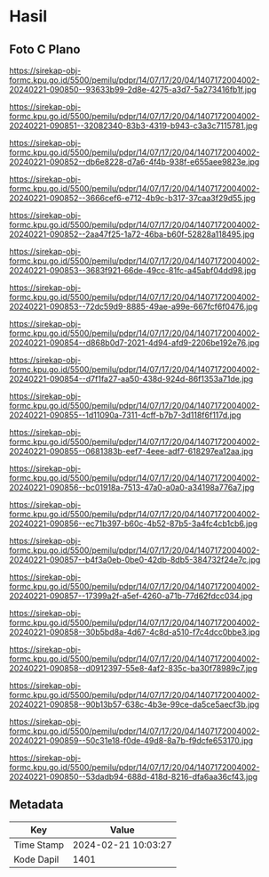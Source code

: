 # Hasil

## Foto C Plano

https://sirekap-obj-formc.kpu.go.id/5500/pemilu/pdpr/14/07/17/20/04/1407172004002-20240221-090850--93633b99-2d8e-4275-a3d7-5a273416fb1f.jpg

https://sirekap-obj-formc.kpu.go.id/5500/pemilu/pdpr/14/07/17/20/04/1407172004002-20240221-090851--32082340-83b3-4319-b943-c3a3c7115781.jpg

https://sirekap-obj-formc.kpu.go.id/5500/pemilu/pdpr/14/07/17/20/04/1407172004002-20240221-090852--db6e8228-d7a6-4f4b-938f-e655aee9823e.jpg

https://sirekap-obj-formc.kpu.go.id/5500/pemilu/pdpr/14/07/17/20/04/1407172004002-20240221-090852--3666cef6-e712-4b9c-b317-37caa3f29d55.jpg

https://sirekap-obj-formc.kpu.go.id/5500/pemilu/pdpr/14/07/17/20/04/1407172004002-20240221-090852--2aa47f25-1a72-46ba-b60f-52828a118495.jpg

https://sirekap-obj-formc.kpu.go.id/5500/pemilu/pdpr/14/07/17/20/04/1407172004002-20240221-090853--3683f921-66de-49cc-81fc-a45abf04dd98.jpg

https://sirekap-obj-formc.kpu.go.id/5500/pemilu/pdpr/14/07/17/20/04/1407172004002-20240221-090853--72dc59d9-8885-49ae-a99e-667fcf6f0476.jpg

https://sirekap-obj-formc.kpu.go.id/5500/pemilu/pdpr/14/07/17/20/04/1407172004002-20240221-090854--d868b0d7-2021-4d94-afd9-2206be192e76.jpg

https://sirekap-obj-formc.kpu.go.id/5500/pemilu/pdpr/14/07/17/20/04/1407172004002-20240221-090854--d7f1fa27-aa50-438d-924d-86f1353a71de.jpg

https://sirekap-obj-formc.kpu.go.id/5500/pemilu/pdpr/14/07/17/20/04/1407172004002-20240221-090855--1d11090a-7311-4cff-b7b7-3d118f6f117d.jpg

https://sirekap-obj-formc.kpu.go.id/5500/pemilu/pdpr/14/07/17/20/04/1407172004002-20240221-090855--0681383b-eef7-4eee-adf7-618297ea12aa.jpg

https://sirekap-obj-formc.kpu.go.id/5500/pemilu/pdpr/14/07/17/20/04/1407172004002-20240221-090856--bc01918a-7513-47a0-a0a0-a34198a776a7.jpg

https://sirekap-obj-formc.kpu.go.id/5500/pemilu/pdpr/14/07/17/20/04/1407172004002-20240221-090856--ec71b397-b60c-4b52-87b5-3a4fc4cb1cb6.jpg

https://sirekap-obj-formc.kpu.go.id/5500/pemilu/pdpr/14/07/17/20/04/1407172004002-20240221-090857--b4f3a0eb-0be0-42db-8db5-384732f24e7c.jpg

https://sirekap-obj-formc.kpu.go.id/5500/pemilu/pdpr/14/07/17/20/04/1407172004002-20240221-090857--17399a2f-a5ef-4260-a71b-77d62fdcc034.jpg

https://sirekap-obj-formc.kpu.go.id/5500/pemilu/pdpr/14/07/17/20/04/1407172004002-20240221-090858--30b5bd8a-4d67-4c8d-a510-f7c4dcc0bbe3.jpg

https://sirekap-obj-formc.kpu.go.id/5500/pemilu/pdpr/14/07/17/20/04/1407172004002-20240221-090858--d0912397-55e8-4af2-835c-ba30f78989c7.jpg

https://sirekap-obj-formc.kpu.go.id/5500/pemilu/pdpr/14/07/17/20/04/1407172004002-20240221-090858--90b13b57-638c-4b3e-99ce-da5ce5aecf3b.jpg

https://sirekap-obj-formc.kpu.go.id/5500/pemilu/pdpr/14/07/17/20/04/1407172004002-20240221-090859--50c31e18-f0de-49d8-8a7b-f9dcfe653170.jpg

https://sirekap-obj-formc.kpu.go.id/5500/pemilu/pdpr/14/07/17/20/04/1407172004002-20240221-090850--53dadb94-688d-418d-8216-dfa6aa36cf43.jpg


## Metadata

| Key        | Value               |
| ---------- | ------------------- |
| Time Stamp | 2024-02-21 10:03:27 |
| Kode Dapil | 1401                |



